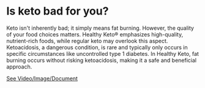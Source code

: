# Is keto bad for you?

Keto isn't inherently bad; it simply means fat burning. However, the quality of your food choices matters. Healthy Keto® emphasizes high-quality, nutrient-rich foods, while regular keto may overlook this aspect. Ketoacidosis, a dangerous condition, is rare and typically only occurs in specific circumstances like uncontrolled type 1 diabetes. In Healthy Keto, fat burning occurs without risking ketoacidosis, making it a safe and beneficial approach.

 [See Video/Image/Document](https://hls-player.drberg.com/asset?path=migrated-assets/why-is-keto-bad-drberg)